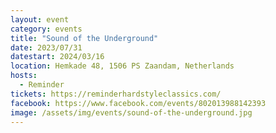 ```yaml
---
layout: event
category: events
title: "Sound of the Underground"
date: 2023/07/31
datestart: 2024/03/16
location: Hemkade 48, 1506 PS Zaandam, Netherlands
hosts:
  - Reminder
tickets: https://reminderhardstyleclassics.com/
facebook: https://www.facebook.com/events/802013988142393
image: /assets/img/events/sound-of-the-underground.jpg
---
```

